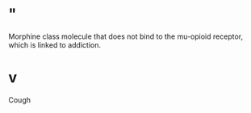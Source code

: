 # "

Morphine class molecule that does not bind to the mu-opioid receptor, which is linked to addiction.

# v

Cough
